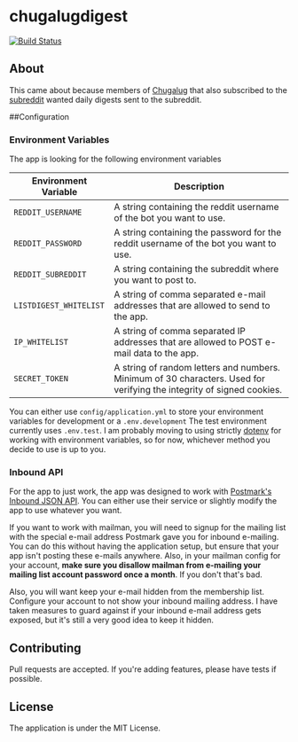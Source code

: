 # chugalugdigest
[![Build Status](https://travis-ci.org/seabre/chugalugdigest.png)](https://travis-ci.org/seabre/chugalugdigest)

## About

This came about because members of [Chugalug](http://www.chugalug.org/) that also subscribed to the [subreddit](http://www.reddit.com/r/chugalug) wanted daily digests sent to the subreddit.

##Configuration

### Environment Variables

The app is looking for the following environment variables

| Environment Variable   | Description                                                                                                           |
| -----------------------| --------------------------------------------------------------------------------------------------------------------- |
| `REDDIT_USERNAME`      | A string containing the reddit username of the bot you want to use.                                                   |
| `REDDIT_PASSWORD`      | A string containing the password for the reddit username of the bot you want to use.                                  |
| `REDDIT_SUBREDDIT`     | A string containing the subreddit where you want to post to.                                                          |
| `LISTDIGEST_WHITELIST` | A string of comma separated e-mail addresses that are allowed to send to the app.                                     |
| `IP_WHITELIST`         | A string of comma separated IP addresses that are allowed to POST e-mail data to the app.                             |
| `SECRET_TOKEN`         | A string of random letters and numbers. Minimum of 30 characters. Used for verifying the integrity of signed cookies. |

You can either use `config/application.yml` to store your environment variables for development or a `.env.development`
The test environment currently uses `.env.test`. I am probably moving to using strictly [dotenv](https://github.com/bkeepers/dotenv) for working with environment variables, so for now, whichever method you decide to use is up to you.

### Inbound API

For the app to just work, the app was designed to work with [Postmark's Inbound JSON API](http://developer.postmarkapp.com/developer-inbound.html). You can either use their service or slightly modify the app to use whatever you want.

If you want to work with mailman, you will need to signup for the mailing list with the special e-mail address Postmark gave you for inbound e-mailing. 
You can do this without having the application setup, but ensure that your app isn't posting these e-mails anywhere. Also, in your mailman config for your account, **make sure you disallow mailman from e-mailing your mailing list account password once a month**. If you don't that's bad.

Also, you will want keep your e-mail hidden from the membership list. Configure your account to not show your inbound mailing address. I have taken measures to guard against if your inbound e-mail address gets exposed, but it's still a very good idea to keep it hidden.

## Contributing

Pull requests are accepted. If you're adding features, please have tests if possible.

## License

The application is under the MIT License.

